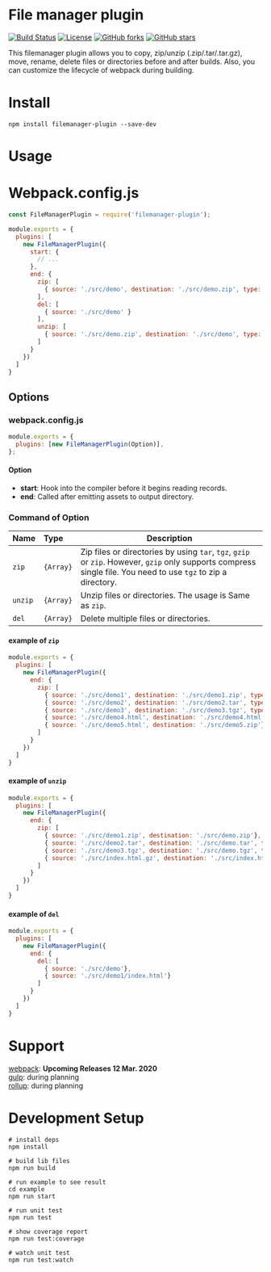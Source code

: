 # File manager plugin

[![Build Status](https://travis-ci.org/xianweics/filemanager-plugin.svg?branch=master)](https://travis-ci.org/xianweics/filemanager-plugin)
[![License](https://img.shields.io/badge/license-MIT-brightgreen.svg)](https://github.com/xianweics/filemanager-plugin/blob/master/LICENSE)
[![GitHub forks](https://img.shields.io/github/forks/xianweics/filemanager-plugin?color=brightgreen)](https://github.com/xianweics/filemanager-plugin/network)
[![GitHub stars](https://img.shields.io/github/stars/xianweics/filemanager-plugin?color=brightgreen)](https://github.com/xianweics/filemanager-plugin/stargazers)

This filemanager plugin allows you to copy, zip/unzip (.zip/.tar/.tar.gz), move, rename, delete files or directories
before and after builds. Also, you can customize the lifecycle of webpack during building.

# Install
`npm install filemanager-plugin --save-dev`

# Usage

# Webpack.config.js

```javascript
const FileManagerPlugin = require('filemanager-plugin');

module.exports = {
  plugins: [
    new FileManagerPlugin({
      start: {
        // ...
      },
      end: {
        zip: [
          { source: './src/demo', destination: './src/demo.zip', type: 'zip'}
        ],
        del: [
          { source: './src/demo' } 
        ],
        unzip: [
          { source: './src/demo.zip', destination: './src/demo', type: 'zip'},
        ]  
      }
    })
  ]
}
```

## Options

### webpack.config.js

```javascript
module.exports = {
  plugins: [new FileManagerPlugin(Option)],
};
```

#### Option

- **start**: Hook into the compiler before it begins reading records.
- **end**: Called after emitting assets to output directory.

### Command of Option

|  Name   | Type  |  Description |
|  :---   | :---  |      ---     |
| `zip`    | `{Array}` | Zip files or directories by using `tar`, `tgz`, `gzip` or `zip`. However, `gzip` only supports compress single file. You need to use `tgz` to zip a directory. |
| `unzip`  | `{Array}` | Unzip files or directories. The usage is Same as `zip`. |
| `del`    | `{Array}` | Delete multiple files or directories. |

#### example of `zip`

```javascript
module.exports = {
  plugins: [
    new FileManagerPlugin({
      end: {
        zip: [
          { source: './src/demo1', destination: './src/demo1.zip', type: 'zip'},
          { source: './src/demo2', destination: './src/demo2.tar', type: 'tar'},
          { source: './src/demo3', destination: './src/demo3.tgz', type: 'tgz'},
          { source: './src/demo4.html', destination: './src/demo4.html.gz', type: 'gzip'},
          { source: './src/demo5.html', destination: './src/demo5.zip'} // Default type: zip
        ]
      }
    })
  ]
}
```

#### example of `unzip`

```javascript
module.exports = {
  plugins: [
    new FileManagerPlugin({
      end: {
        zip: [
          { source: './src/demo1.zip', destination: './src/demo.zip'}, // Default type: zip
          { source: './src/demo2.tar', destination: './src/demo.tar', type: 'tar'},
          { source: './src/demo3.tgz', destination: './src/demo.tgz', type: 'tgz'},
          { source: './src/index.html.gz', destination: './src/index.html', type: 'gzip'}
        ]
      }
    })
  ]
}
```

#### example of `del`

```javascript
module.exports = {
  plugins: [
    new FileManagerPlugin({
      end: {
        del: [
          { source: './src/demo'},
          { source: './src/demo1/index.html'}
        ]   
      }
    })
  ]
}
```

# Support
[webpack](https://www.npmjs.com/search?q=keywords:webpack): **Upcoming Releases 12 Mar. 2020** <br/>
[gulp](https://www.npmjs.com/search?q=keywords:gulp): during planning <br/>
[rollup](https://www.npmjs.com/search?q=keywords:rollup): during planning <br/>

# Development Setup
```text
# install deps
npm install

# build lib files
npm run build

# run example to see result
cd example
npm run start

# run unit test
npm run test

# show coverage report
npm run test:coverage

# watch unit test
npm run test:watch
```

